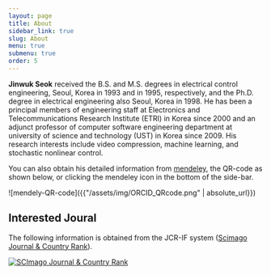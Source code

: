```yaml
---
layout: page
title: About
sidebar_link: true
slug: About
menu: true
submenu: true
order: 5
---
```


**Jinwuk Seok** received the B.S. and M.S. degrees in electrical control engineering, Seoul, Korea in 1993 and in 1995, respectively, and the Ph.D. degree in electrical engineering also Seoul, Korea in 1998. He has been a principal members of engineering staff at Electronics and Telecommunications Research Institute (ETRI) in Korea since 2000 and an adjunct professor of computer software engineering department at university of science and technology (UST) in Korea since 2009. His research interests include video compression, machine learning, and stochastic nonlinear control.

You can also obtain his detailed information from [mendeley](https://www.mendeley.com/profiles/jinwuk-seok/), the QR-code as shown below, or clicking the mendeley icon in the bottom of the side-bar.

![mendely-QR-code]({{"/assets/img/ORCID_QRcode.png" | absolute_url}})


<!-- ORCID information 
<div itemscope itemtype="https://schema.org/Person"><a itemprop="sameAs" content="https://orcid.org/0000-0001-5318-1237" href="https://orcid.org/0000-0001-5318-1237" target="orcid.widget" rel="noopener noreferrer" style="vertical-align:top;"><img src="https://orcid.org/sites/default/files/images/orcid_16x16.png" style="width:1em;margin-right:.5em;" alt="ORCID iD icon">orcid.org/0000-0001-5318-1237</a></div>
-->


## Interested Joural
The following information is obtained from the JCR-IF system ([Scimago Journal & Country Rank](https://www.scimagojr.com/journalrank.php)).

<a href="https://www.scimagojr.com/journalsearch.php?q=25626&amp;tip=sid&amp;exact=no" title="SCImago Journal &amp; Country Rank"><img border="0" src="https://www.scimagojr.com/journal_img.php?id=25626" alt="SCImago Journal &amp; Country Rank"  /></a>

